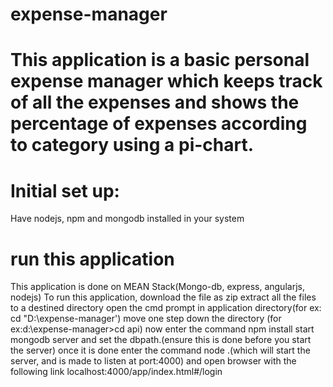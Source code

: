 # expense-manager

# This application is a basic personal expense manager which keeps track of all the expenses and shows the percentage of expenses according to category using a pi-chart.

# Initial set up:
Have nodejs, npm and mongodb installed in your system
# run this application
This application is done on MEAN Stack(Mongo-db, express, angularjs, nodejs)
To run this application, download the file as zip
extract all the files to a destined directory
open the cmd prompt in application directory(for ex: cd "D:\expense-manager')
move one step down the directory (for ex:d:\expense-manager>cd api)
now enter the command npm install
start mongodb server and set the dbpath.(ensure this is done before you start the server)
once it is done enter the command node .(which will start the server, and is made to listen at port:4000)
and open browser with the following link localhost:4000/app/index.html#/login

